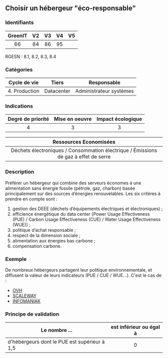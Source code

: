 ## Choisir un hébergeur "éco-responsable"

### Identifiants

| GreenIT | V2  | V3  | V4  | V5  |
| :-----: | :-: | :-: | :-: | :-: |
|   66    | 84  | 86  | 95  |     |

RGESN : 8.1, 8.2, 8.3, 8.4

### Catégories

| Cycle de vie  |   Tiers    |       Responsable       |
| :-----------: | :--------: | :---------------------: |
| 4. Production | Datacenter | Administrateur systèmes |

### Indications

| Degré de priorité | Mise en oeuvre | Impact écologique |
| :---------------: | :------------: | :---------------: |
|         4         |       3        |         3         |

|                               Ressources Economisées                                |
| :---------------------------------------------------------------------------------: |
| Déchets électroniques / Consommation électrique / Émissions de gaz à effet de serre |

### Description

Préférer un hébergeur qui combine des serveurs économes à une alimentation sans énergie fossile (pétrole, gaz, charbon)
basée principalement sur des sources d’énergies renouvelables.
Les six critères à prendre en compte sont :

1. gestion des DEEE (déchets d’équipements électriques et électroniques) ;
2. efficience énergétique du data center [Power Usage Effectiveness (PUE) / Carbon Usage Effectiveness (CUE) /
   Water Usage Effectiveness (WUE)] ;
3. politique d’achat responsable ;
4. respect de la dimension sociale ;
5. alimentation aux énergies bas carbone ;
6. compensation carbone.

### Exemple

De nombreux hébergeurs partagent leur politique environnementale, et diffusent la valeur de
leurs indicateurs (PUE / CUE / WUE...). C'est le cas de :

- [OVH](https://corporate.ovhcloud.com/fr/sustainability/environment/)
- [SCALEWAY](https://www.scaleway.com/fr/leadership-environnemental/)
- [INFOMANIAK](https://www.infomaniak.com/fr/ecologie)

### Principe de validation

| Le nombre ...                                | est inférieur ou égal à |
| -------------------------------------------- | :---------------------: |
| d'hébergeurs dont le PUE est supérieur à 1,5 |            0            |
